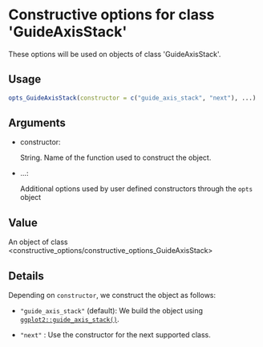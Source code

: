 # Constructive options for class 'GuideAxisStack'

These options will be used on objects of class 'GuideAxisStack'.

## Usage

``` r
opts_GuideAxisStack(constructor = c("guide_axis_stack", "next"), ...)
```

## Arguments

- constructor:

  String. Name of the function used to construct the object.

- ...:

  Additional options used by user defined constructors through the
  `opts` object

## Value

An object of class
\<constructive_options/constructive_options_GuideAxisStack\>

## Details

Depending on `constructor`, we construct the object as follows:

- `"guide_axis_stack"` (default): We build the object using
  [`ggplot2::guide_axis_stack()`](https://ggplot2.tidyverse.org/reference/guide_axis_stack.html).

- `"next"` : Use the constructor for the next supported class.
